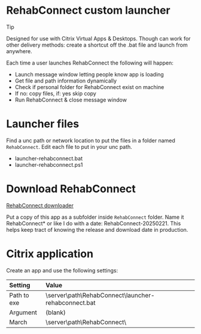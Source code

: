 # RehabConnect custom launcher
> [!TIP]
> Designed for use with Citrix Virtual Apps & Desktops. Though can work for other delivery methods: create a shortcut off the .bat file and launch from anywhere.


Each time a user launches RehabConnect the following will happen:

- Launch message window letting people know app is loading
- Get file and path information dynamically
- Check if personal folder for RehabConnect exist on machine
- If no: copy files, if: yes skip copy
- Run RehabConnect & close message window

# Launcher files
Find a unc path or network location to put the files in a folder named `RehabConnect`. Edit each file to put in your unc path.

- launcher-rehabconnect.bat
- launcher-rehabconnect.ps1

# Download RehabConnect
[RehabConnect downloader](https://npc-prodoc.udsmr.org/NTST_LCMC/NTST.RehabConnect.Windows/Netsmart.RehabConnect.application)

Put a copy of this app as a subfolder inside `RehabConnect` folder. Name it RehabConnect* or like I do with a date: RehabConnect-20250221. This helps keep tract of knowing the release and download date in production.

# Citrix application
Create an app and use the following settings:

| Setting | Value |
| :---      | :---       |
| Path to exe | \\server\path\RehabConnect\launcher-rehabconnect.bat |
| Argument | (blank) |
| March | \\server\path\RehabConnect\ |
